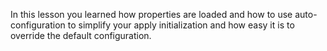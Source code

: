 In this lesson you learned how properties are loaded and how to use
auto-configuration to simplify your apply initialization and how easy
it is to override the default configuration.
